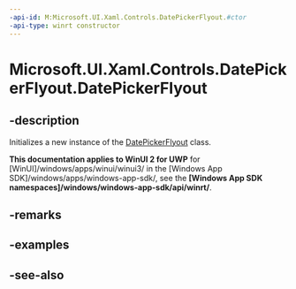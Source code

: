 ```yaml
---
-api-id: M:Microsoft.UI.Xaml.Controls.DatePickerFlyout.#ctor
-api-type: winrt constructor
---
```


<!-- Method syntax
public DatePickerFlyout()
-->

# Microsoft.UI.Xaml.Controls.DatePickerFlyout.DatePickerFlyout

## -description
Initializes a new instance of the [DatePickerFlyout](datepickerflyout.md) class.

**This documentation applies to WinUI 2 for UWP** for [WinUI]/windows/apps/winui/winui3/ in the [Windows App SDK]/windows/apps/windows-app-sdk/, see the **[Windows App SDK namespaces]/windows/windows-app-sdk/api/winrt/**.

## -remarks

## -examples

## -see-also
